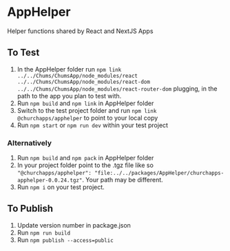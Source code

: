 # AppHelper

Helper functions shared by React and NextJS Apps

## To Test

1. In the AppHelper folder run `npm link ../../Chums/ChumsApp/node_modules/react ../../Chums/ChumsApp/node_modules/react-dom ../../Chums/ChumsApp/node_modules/react-router-dom` plugging, in the path to the app you plan to test with.
2. Run `npm build` and `npm link` in AppHelper folder
3. Switch to the test project folder and run `npm link @churchapps/apphelper` to point to your local copy
4. Run `npm start` or `npm run dev` within your test project

### Alternatively

1. Run `npm build` and `npm pack` in AppHelper folder
2. In your project folder point to the .tgz file like so `"@churchapps/apphelper": "file:../../packages/AppHelper/churchapps-apphelper-0.0.24.tgz"`. Your path may be different.
3. Run `npm i` on your test project.

## To Publish

1. Update version number in package.json
2. Run `npm run build`
3. Run `npm publish --access=public`

